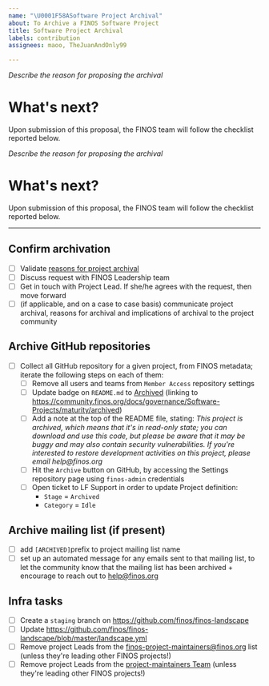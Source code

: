 ```yaml
---
name: "\U0001F58ASoftware Project Archival"
about: To Archive a FINOS Software Project
title: Software Project Archival
labels: contribution
assignees: maoo, TheJuanAndOnly99

---
```


*Describe the reason for proposing the archival*

# What's next?
Upon submission of this proposal, the FINOS team will follow the checklist reported below.

*Describe the reason for proposing the archival*

# What's next?
Upon submission of this proposal, the FINOS team will follow the checklist reported below.

-----

## Confirm archivation
- [ ] Validate [reasons for project archival](https://community.finos.org/docs/governance/Software-Projects/maturity/archived)
- [ ] Discuss request with FINOS Leadership team
- [ ] Get in touch with Project Lead. If she/he agrees with the request, then move forward
- [ ] (if applicable, and on a case to case basis) communicate project archival, reasons for archival and implications of archival to the project community

## Archive GitHub repositories
- [ ] Collect all GitHub repository for a given project, from FINOS metadata; iterate the following steps on each of them:
    - [ ] Remove all users and teams from `Member Access` repository settings
    - [ ] Update badge on `README.md` to [Archived](https://community.finos.org/docs/governance/software-projects/maturity/archived/#badge) (linking to https://community.finos.org/docs/governance/Software-Projects/maturity/archived)
    - [ ] Add a note at the top of the README file, stating: _This project is archived, which means that it's in read-only state; you can download and use this code, but please be aware that it may be buggy and may also contain security vulnerabilities. If you're interested to restore development activities on this project, please email help@finos.org_
    - [ ] Hit the `Archive` button on GitHub, by accessing the Settings repository page using `finos-admin` credentials
    - [ ] Open ticket to LF Support in order to update Project definition:
      - `Stage` = `Archived`
      - `Category` = `Idle`

## Archive mailing list (if present)
- [ ] add `[ARCHIVED]`prefix to project mailing list name
- [ ] set up an automated message for any emails sent to that mailing list, to let the community know that the mailing list has been archived + encourage to reach out to help@finos.org

## Infra tasks
- [ ] Create a `staging` branch on https://github.com/finos/finos-landscape
- [ ] Update https://github.com/finos/finos-landscape/blob/master/landscape.yml
- [ ] Remove project Leads from the [finos-project-maintainers@finos.org](https://groups.google.com/a/finos.org/g/finos-project-maintainers/members) list (unless they're leading other FINOS projects!)
- [ ] Remove project Leads from the [project-maintainers Team](https://github.com/orgs/finos/teams/project-maintainers/members) (unless they're leading other FINOS projects!)

